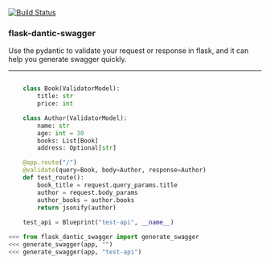[![Build Status](https://travis-ci.org/huangxiaohen2738/flask-dantic-swagger.svg?branch=master)](https://travis-ci.org/huangxiaohen2738/flask-dantic-swagger)
### flask-dantic-swagger

Use the pydantic to validate your request or response in flask,
and it can help you generate swagger quickly.

------------------
``` test/app.py

    class Book(ValidatorModel):
        title: str
        price: int

    class Author(ValidatorModel):
        name: str
        age: int = 30
        books: List[Book]
        address: Optional[str]

    @app.route("/")
    @validate(query=Book, body=Author, response=Author)
    def test_route():
        book_title = request.query_params.title
        author = request.body_params
        author_books = author.books
        return jsonify(author)
    
    test_api = Blueprint("test-api", __name__)

<<< from flask_dantic_swagger import generate_swagger
<<< generate_swagger(app, "")
<<< generate_swagger(app, "test-api") 
```
